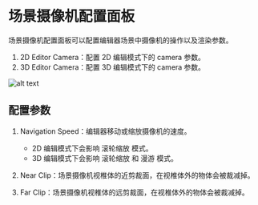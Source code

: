 # 场景摄像机配置面板
场景摄像机配置面板可以配置编辑器场景中摄像机的操作以及渲染参数。

1. 2D Editor Camera：配置 2D 编辑模式下的 camera 参数。
2. 3D Editor Camera：配置 3D 编辑模式下的 camera 参数。

![alt text](https://docs.cocos.com/creator/2.4/manual/assets/camera-config.BBd40sZi.png)

## 配置参数
1. Navigation Speed：编辑器移动或缩放摄像机的速度。
    - 2D 编辑模式下会影响 滚轮缩放 模式。
    - 3D 编辑模式下会影响 滚轮缩放 和 漫游 模式。
2. Near Clip：场景摄像机视椎体的近剪裁面，在视椎体外的物体会被裁减掉。

3. Far Clip：场景摄像机视椎体的远剪裁面，在视椎体外的物体会被裁减掉。
